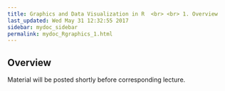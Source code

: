 ```yaml
---
title: Graphics and Data Visualization in R  <br> <br> 1. Overview
last_updated: Wed May 31 12:32:55 2017
sidebar: mydoc_sidebar
permalink: mydoc_Rgraphics_1.html
---
```


## Overview

Material will be posted shortly before corresponding lecture.

